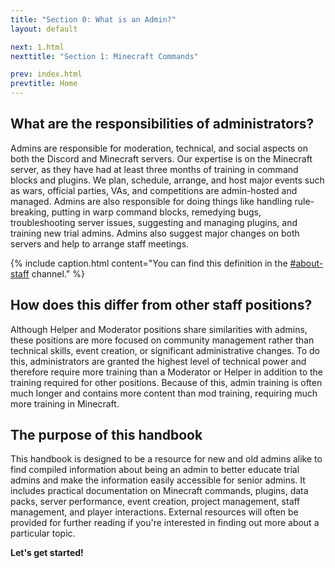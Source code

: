 ```yaml
---
title: "Section 0: What is an Admin?"
layout: default

next: 1.html
nexttitle: "Section 1: Minecraft Commands"

prev: index.html
prevtitle: Home
---
```


## What are the responsibilities of administrators?
Admins are responsible for moderation, technical, and social aspects on both the Discord and Minecraft servers. Our expertise is on the Minecraft server, as they have had at least three months of training in command blocks and plugins. We plan, schedule, arrange, and host major events such as wars, official parties, VAs, and competitions are admin-hosted and managed. Admins are also responsible for doing things like handling rule-breaking, putting in warp command blocks, remedying bugs, troubleshooting server issues, suggesting and managing plugins, and training new trial admins. Admins also suggest major changes on both servers and help to arrange staff meetings.

{% include caption.html content="You can find this definition in the [#about-staff](https://discord.com/channels/658004601869565962/932158281114353675) channel." %}

## How does this differ from other staff positions?

Although Helper and Moderator positions share similarities with admins, these positions are more focused on community management rather than technical skills, event creation, or significant administrative changes. To do this, administrators are granted the highest level of technical power and therefore require more training than a Moderator or Helper in addition to the training required for other positions. Because of this, admin training is often much longer and contains more content than mod training, requiring much more training in Minecraft.

## The purpose of this handbook

This handbook is designed to be a resource for new and old admins alike to find compiled information about being an admin to better educate trial admins and make the information easily accessible for senior admins. It includes practical documentation on Minecraft commands, plugins, data packs, server performance, event creation, project management, staff management, and player interactions. External resources will often be provided for further reading if you're interested in finding out more about a particular topic.

**Let's get started!**
